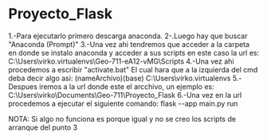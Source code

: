 # Proyecto_Flask
1.-Para ejecutarlo primero descarga anaconda.
2-.Luego hay que buscar "Anaconda (Prompt)"
3.-Una vez ahi tendremos que acceder a la carpeta en donde se instalo anaconda y acceder a sus scripts en este caso la url es:
C:\Users\virko\.virtualenvs\Geo-711-eA12-vMG\Scripts
4.-Una vez ahi procedemos a escribir "activate.bat"
El cual hara que a la izquierda del cmd deba decir algo asi: (nameArchivo)(base) C:\Users\virko\.virtualenvs
5.-Despues iremos a la url donde este el arcchivo, un ejemplo es: C:\Users\virko\Documents\Geo-711\Proyecto_Flask
6.-Una vez en la url procedemos a ejecutar el siguiente comando: flask --app main.py run

NOTA: Si algo no funciona es porque igual y no se creo los scripts de arranque del punto 3